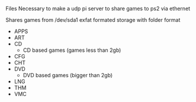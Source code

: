 Files Necessary to make a udp pi server to share games to ps2 via ethernet

Shares games from /dev/sda1 exfat formated storage with folder format 
- APPS
- ART
- CD
  - CD based games (games less than 2gb)
- CFG
- CHT
- DVD
  - DVD based games (bigger than 2gb)
- LNG
- THM
- VMC
